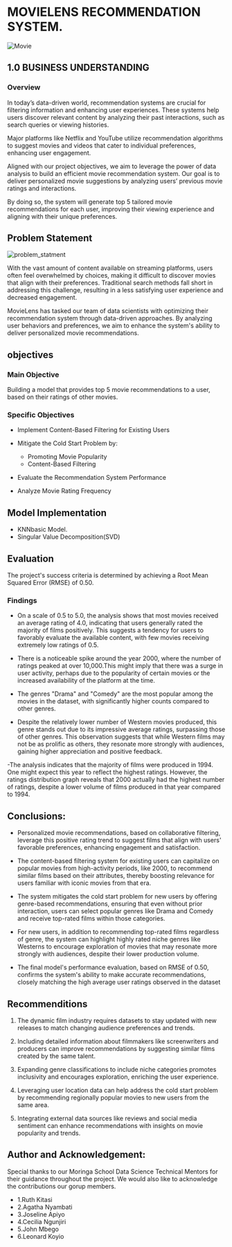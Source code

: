 # MOVIELENS RECOMMENDATION SYSTEM.

![Movie](https://github.com/user-attachments/assets/45199a31-fac2-4921-957e-1e19fe3f65fe)

## 1.0 BUSINESS UNDERSTANDING
### Overview
In today’s data-driven world, recommendation systems are crucial for filtering information and enhancing user experiences. These systems help users discover relevant content by analyzing their past interactions, such as search queries or viewing histories.

Major platforms like Netflix and YouTube utilize recommendation algorithms to suggest movies and videos that cater to individual preferences, enhancing user engagement.

Aligned with our project objectives, we aim to leverage the power of data analysis to build an efficient movie recommendation system. Our goal is to deliver personalized movie suggestions by analyzing users’ previous movie ratings and interactions.

By doing so, the system will generate top 5 tailored movie recommendations for each user, improving their viewing experience and aligning with their unique preferences.

## Problem Statement
![problem_statment](https://github.com/user-attachments/assets/c999d5a6-4bb1-4f40-a26c-070fd37035e8)

With the vast amount of content available on streaming platforms, users often feel overwhelmed by choices, making it difficult to discover movies that align with their preferences. Traditional search methods fall short in addressing this challenge, resulting in a less satisfying user experience and decreased engagement.

MovieLens has tasked our team of data scientists with optimizing their recommendation system through data-driven approaches. By analyzing user behaviors and preferences, we aim to enhance the system's ability to deliver personalized movie recommendations.

## objectives

### Main Objective

Building a model that provides top 5 movie recommendations to a user, based on their ratings of other movies.

### Specific Objectives

- Implement Content-Based Filtering for Existing Users

-  Mitigate the Cold Start Problem by:

     - Promoting Movie Popularity
      - Content-Based Filtering

-  Evaluate the Recommendation System Performance
-  Analyze Movie Rating Frequency

## Model Implementation
- KNNbasic Model.
- Singular Value Decomposition(SVD)
## Evaluation
The project's success criteria is determined by achieving a Root Mean Squared Error (RMSE) of 0.50.


### Findings
- On a scale of 0.5 to 5.0, the analysis shows that most movies received an average rating of 4.0, indicating that users generally rated the majority of films positively. This suggests a tendency for users to favorably evaluate the available content, with few movies receiving extremely low ratings of 0.5.

- There is a noticeable spike around the year 2000, where the number of ratings peaked at over 10,000.This might imply that there was a surge in user activity, perhaps due to the popularity of certain movies or the increased availability of the platform at the time.

- The genres "Drama" and "Comedy" are the most popular among the movies in the dataset, with significantly higher counts compared to other genres.

- Despite the relatively lower number of Western movies produced, this genre stands out due to its impressive average ratings, surpassing those of other genres. This observation suggests that while Western films may not be as prolific as others, they resonate more strongly with audiences, gaining higher appreciation and positive feedback.

-The analysis indicates that the majority of films were produced in 1994. One might expect this year to reflect the highest ratings. However, the ratings distribution graph reveals that 2000 actually had the highest number of ratings, despite a lower volume of films produced in that year compared to 1994.

## Conclusions:
- Personalized movie recommendations, based on collaborative filtering, leverage this positive rating trend to suggest films that align with users' favorable preferences, enhancing engagement and satisfaction.

- The content-based filtering system for existing users can capitalize on popular movies from high-activity periods, like 2000, to recommend similar films based on their attributes, thereby boosting relevance for users familiar with iconic movies from that era.

- The system mitigates the cold start problem for new users by offering genre-based recommendations, ensuring that even without prior interaction, users can select popular genres like Drama and Comedy and receive top-rated films within those categories.

-  For new users, in addition to recommending top-rated films regardless of genre, the system can highlight highly rated niche genres like Westerns to encourage exploration of movies that may resonate more strongly with audiences, despite their lower production volume.

- The final model's performance evaluation, based on RMSE of 0.50, confirms the system's ability to make accurate recommendations, closely matching the high average user ratings observed in the dataset

## Recommenditions
1. The dynamic film industry requires datasets to stay updated with new releases to match changing audience preferences and trends.

2. Including detailed information about filmmakers like screenwriters and producers can improve recommendations by suggesting similar films created by the same talent.

3. Expanding genre classifications to include niche categories promotes inclusivity and encourages exploration, enriching the user experience.

4. Leveraging user location data can help address the cold start problem by recommending regionally popular movies to new users from the same area.

5. Integrating external data sources like reviews and social media sentiment can enhance recommendations with insights on movie popularity and trends.

## Author and Acknowledgement:
Special thanks to our Moringa School Data Science Technical Mentors for their guidance throughout the project. We would also like to acknowledge the contributions our gorup members.

- 1.Ruth Kitasi
- 2.Agatha Nyambati
- 3.Joseline Apiyo
- 4.Cecilia Ngunjiri
- 5.John Mbego
- 6.Leonard Koyio



